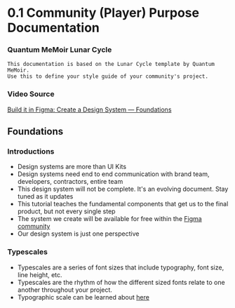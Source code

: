 # 0.1 Community (Player) Purpose Documentation
### Quantum MeMoir Lunar Cycle
```
This documentation is based on the Lunar Cycle template by Quantum MeMoir. 
Use this to define your style guide of your community's project. 
```
### Video Source
[Build it in Figma: Create a Design System — Foundations](https://youtu.be/EK-pHkc5EL4)
## Foundations
### Introductions
- Design systems are more than UI Kits
- Design systems need end to end communication with brand team, developers, contractors, entire team
- This design system will not be complete. It's an evolving document. Stay tuned as it updates
- This tutorial teaches the fundamental components that get us to the final product, but not every single step
- The system we create will be available for free within the [Figma community](https://www.figma.com/community)
- Our design system is just one perspective

### Typescales
- Typescales are a series of font sizes that include typography, font size, line height, etc.
- Typescales are the rhythm of how the different sized fonts relate to one another throughout your project.
- Typographic scale can be learned about [here](https://spencermortensen.com/articles/typographic-scale/)

